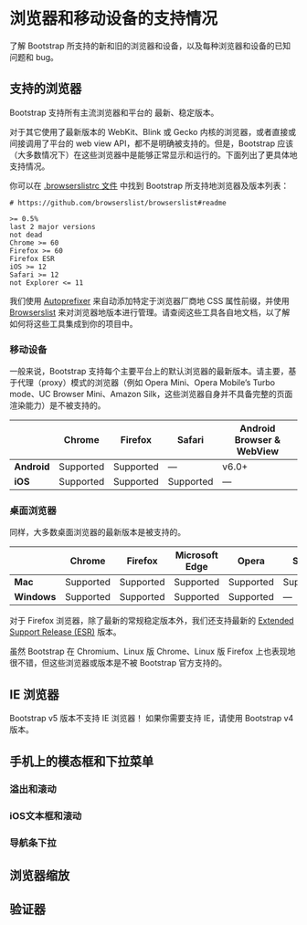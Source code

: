 # 浏览器和移动设备的支持情况

了解 Bootstrap 所支持的新和旧的浏览器和设备，以及每种浏览器和设备的已知问题和 bug。

## 支持的浏览器

Bootstrap 支持所有主流浏览器和平台的 最新、稳定版本。

对于其它使用了最新版本的 WebKit、Blink 或 Gecko 内核的浏览器，或者直接或间接调用了平台的 web view API，都不是明确被支持的。但是，Bootstrap 应该（大多数情况下）在这些浏览器中是能够正常显示和运行的。下面列出了更具体地支持情况。

你可以在 [.browserslistrc 文件](https://github.com/twbs/bootstrap/blob/v5.3.0-alpha1/.browserslistrc) 中找到 Bootstrap 所支持地浏览器及版本列表：

```
# https://github.com/browserslist/browserslist#readme

>= 0.5%
last 2 major versions
not dead
Chrome >= 60
Firefox >= 60
Firefox ESR
iOS >= 12
Safari >= 12
not Explorer <= 11
```

我们使用 [Autoprefixer](https://github.com/postcss/autoprefixer) 来自动添加特定于浏览器厂商地 CSS 属性前缀，并使用 [Browserslist](https://github.com/browserslist/browserslist) 来对浏览器地版本进行管理。请查阅这些工具各自地文档，以了解如何将这些工具集成到你的项目中。

### 移动设备

一般来说，Bootstrap 支持每个主要平台上的默认浏览器的最新版本。请主要，基于代理（proxy）模式的浏览器（例如 Opera Mini、Opera Mobile’s Turbo mode、UC Browser Mini、Amazon Silk，这些浏览器自身并不具备完整的页面渲染能力）是不被支持的。

|  | Chrome | Firefox | Safari | Android Browser & WebView |
| --- | --- | --- | --- | --- |
| **Android** | Supported | Supported | — | v6.0+ |
| **iOS** | Supported | Supported | Supported | — |


### 桌面浏览器

同样，大多数桌面浏览器的最新版本是被支持的。

|  | Chrome | Firefox | Microsoft Edge | Opera | Safari |
| --- | --- | --- | --- | --- | --- |
| **Mac** | Supported | Supported | Supported | Supported | Supported |
| **Windows** | Supported | Supported | Supported | Supported | — |

对于 Firefox 浏览器，除了最新的常规稳定版本外，我们还支持最新的 [Extended Support Release (ESR)](https://www.mozilla.org/en-US/firefox/enterprise/) 版本。

虽然 Bootstrap 在 Chromium、Linux 版 Chrome、Linux 版 Firefox 上也表现地很不错，但这些浏览器或版本是不被 Bootstrap 官方支持的。

## IE 浏览器

Bootstrap v5 版本不支持 IE 浏览器！ 如果你需要支持 IE，请使用 Bootstrap v4 版本。

## 手机上的模态框和下拉菜单

### 溢出和滚动


### iOS文本框和滚动

### 导航条下拉


## 浏览器缩放


## 验证器
